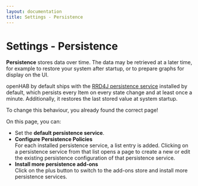 ```yaml
---
layout: documentation
title: Settings - Persistence
---
```


# Settings - Persistence

<!-- START MAINUI SIDEBAR DOC - DO NOT REMOVE -->
**Persistence** stores data over time.
The data may be retrieved at a later time, for example to restore your system after startup, or to prepare graphs for display on the UI.

openHAB by default ships with the [RRD4J persistence service](/addons/persistence/rrd4j/) installed by default, which persists every Item on every state change and at least once a minute.
Additionally, it restores the last stored value at system startup.

To change this behaviour, you already found the correct page!

On this page, you can:

- Set the **default persistence service**.
- **Configure Persistence Policies**<br>
  For each installed persistence service, a list entry is added.
  Clicking on a persistence service from that list opens a page to create a new or edit the existing persistence configuration of that persistence service.
- **Install more persistence add-ons**<br>
  Click on the <!--F7:green plus_circle_fill --> plus button to switch to the add-ons store and install more persistence services.
<!-- END MAINUI SIDEBAR DOC - DO NOT REMOVE -->
